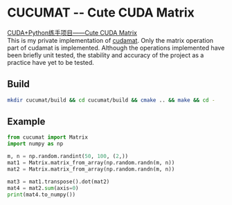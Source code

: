 # CUCUMAT -- Cute CUDA Matrix
[CUDA+Python练手项目——Cute CUDA Matrix](https://zhuanlan.zhihu.com/p/663371484)  
This is my private implementation of [cudamat](https://github.com/cudamat/cudamat). Only the matrix operation part of cudamat is implemented. Although the operations implemented have been briefly unit tested, the stability and accuracy of the project as a practice have yet to be tested.
## Build
```bash
mkdir cucumat/build && cd cucumat/build && cmake .. && make && cd -
```
## Example
```python
from cucumat import Matrix
import numpy as np

m, n = np.random.randint(50, 100, (2,))
mat1 = Matrix.matrix_from_array(np.random.randn(m, n))
mat2 = Matrix.matrix_from_array(np.random.randn(m, n))

mat3 = mat1.transpose().dot(mat2)
mat4 = mat2.sum(axis=0)
print(mat4.to_numpy())
```